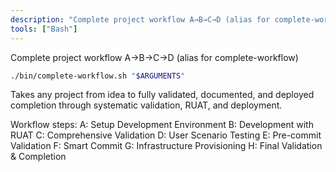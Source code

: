 ```yaml
---
description: "Complete project workflow A→B→C→D (alias for complete-workflow)"
tools: ["Bash"]
---
```


Complete project workflow A→B→C→D (alias for complete-workflow)

```bash
./bin/complete-workflow.sh "$ARGUMENTS"
```

Takes any project from idea to fully validated, documented, and deployed completion through systematic validation, RUAT, and deployment.

Workflow steps:
A: Setup Development Environment
B: Development with RUAT
C: Comprehensive Validation
D: User Scenario Testing
E: Pre-commit Validation
F: Smart Commit
G: Infrastructure Provisioning
H: Final Validation & Completion